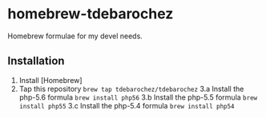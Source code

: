 homebrew-tdebarochez
===============

Homebrew formulae for my devel needs.

Installation
------------

1. Install [Homebrew]
2. Tap this repository ```brew tap tdebarochez/tdebarochez```
3.a Install the php-5.6 formula ```brew install php56```
3.b Install the php-5.5 formula ```brew install php55```
3.c Install the php-5.4 formula ```brew install php54```
